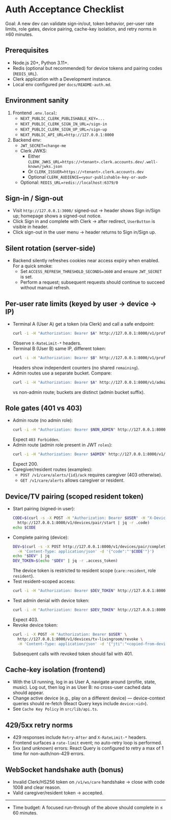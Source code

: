 # Auth Acceptance Checklist

Goal: A new dev can validate sign-in/out, token behavior, per-user rate limits, role gates, device pairing, cache-key isolation, and retry norms in ≤60 minutes.

## Prerequisites
- Node.js 20+, Python 3.11+.
- Redis (optional but recommended) for device tokens and pairing codes (`REDIS_URL`).
- Clerk application with a Development instance.
- Local env configured per `docs/README-auth.md`.

## Environment sanity
1) Frontend `.env.local`:
   - `NEXT_PUBLIC_CLERK_PUBLISHABLE_KEY=...`
   - `NEXT_PUBLIC_CLERK_SIGN_IN_URL=/sign-in`
   - `NEXT_PUBLIC_CLERK_SIGN_UP_URL=/sign-up`
   - `NEXT_PUBLIC_API_URL=http://127.0.0.1:8000`
2) Backend env:
   - `JWT_SECRET=change-me`
   - Clerk JWKS:
     - Either `CLERK_JWKS_URL=https://<tenant>.clerk.accounts.dev/.well-known/jwks.json`
     - Or `CLERK_ISSUER=https://<tenant>.clerk.accounts.dev`
     - Optional `CLERK_AUDIENCE=<your-publishable-key-or-aud>`
   - Optional: `REDIS_URL=redis://localhost:6379/0`

## Sign-in / Sign-out
- Visit `http://127.0.0.1:3000/` signed-out → header shows Sign in/Sign up; homepage shows a signed-out notice.
- Click Sign in and complete with Clerk → after redirect, `UserButton` is visible in header.
- Click sign-out in the user menu → header returns to Sign in/Sign up.

## Silent rotation (server-side)
- Backend silently refreshes cookies near access expiry when enabled. For a quick smoke:
  - Set `ACCESS_REFRESH_THRESHOLD_SECONDS=3600` and ensure `JWT_SECRET` is set.
  - Perform a request; subsequent requests should continue to succeed without manual refresh.

## Per-user rate limits (keyed by user → device → IP)
- Terminal A (User A) get a token (via Clerk) and call a safe endpoint:
  ```bash
  curl -i -H "Authorization: Bearer $A" http://127.0.0.1:8000/v1/profile
  ```
  Observe `X-RateLimit-*` headers.
- Terminal B (User B) same IP, different token:
  ```bash
  curl -i -H "Authorization: Bearer $B" http://127.0.0.1:8000/v1/profile
  ```
  Headers show independent counters (no shared `remaining`).
- Admin routes use a separate bucket. Compare:
  ```bash
  curl -i -H "Authorization: Bearer $A" http://127.0.0.1:8000/v1/admin/metrics
  ```
  vs non-admin route; buckets are distinct (admin bucket suffix).

## Role gates (401 vs 403)
- Admin route (no admin role):
  ```bash
  curl -i -H "Authorization: Bearer $NON_ADMIN" http://127.0.0.1:8000/v1/admin/metrics
  ```
  Expect `403 Forbidden`.
- Admin route (admin role present in JWT `roles`):
  ```bash
  curl -i -H "Authorization: Bearer $ADMIN" http://127.0.0.1:8000/v1/admin/metrics
  ```
  Expect 200.
- Caregiver/resident routes (examples):
  - `POST /v1/care/alerts/{id}/ack` requires caregiver (403 otherwise).
  - `GET /v1/care/alerts` allows caregiver or resident.

## Device/TV pairing (scoped resident token)
- Start pairing (signed-in user):
  ```bash
  CODE=$(curl -s -X POST -H "Authorization: Bearer $USER" -H "X-Device-Label: tv-livingroom" \
    http://127.0.0.1:8000/v1/devices/pair/start | jq -r .code)
  echo $CODE
  ```
- Complete pairing (device):
  ```bash
  DEV=$(curl -s -X POST http://127.0.0.1:8000/v1/devices/pair/complete \
    -H 'Content-Type: application/json' -d '{"code":"'$CODE'"}')
  echo "$DEV" | jq
  DEV_TOKEN=$(echo "$DEV" | jq -r .access_token)
  ```
  The device token is restricted to resident scope (`care:resident`, role `resident`).
- Test resident-scoped access:
  ```bash
  curl -i -H "Authorization: Bearer $DEV_TOKEN" http://127.0.0.1:8000/v1/care/alerts
  ```
- Test admin denial with device token:
  ```bash
  curl -i -H "Authorization: Bearer $DEV_TOKEN" http://127.0.0.1:8000/v1/admin/metrics
  ```
  Expect 403.
- Revoke device token:
  ```bash
  curl -i -X POST -H "Authorization: Bearer $USER" \
    http://127.0.0.1:8000/v1/devices/tv-livingroom/revoke \
    -H 'Content-Type: application/json' -d '{"jti":"<copied-from-device-token>"}'
  ```
  Subsequent calls with revoked token should fail with 401.

## Cache-key isolation (frontend)
- With the UI running, log in as User A, navigate around (profile, state, music). Log out, then log in as User B: no cross-user cached data should appear.
- Change active device (e.g., play on a different device) — device-context queries should re-fetch (React Query keys include `device:<id>`).
- See `Cache Key Policy` in `src/lib/api.ts`.

## 429/5xx retry norms
- 429 responses include `Retry-After` and `X-RateLimit-*` headers. Frontend surfaces a `rate-limit` event; no auto-retry loop is performed.
- 5xx (and unknown) errors: React Query is configured to retry a max of 1 time for non-auth/non-429 errors.

## WebSocket handshake auth (bonus)
- Invalid Clerk/HS256 token on `/v1/ws/care` handshake → close with code 1008 and clear reason.
- Valid caregiver/resident token → accepted.

---
- Time budget: A focused run-through of the above should complete in ≤ 60 minutes.
